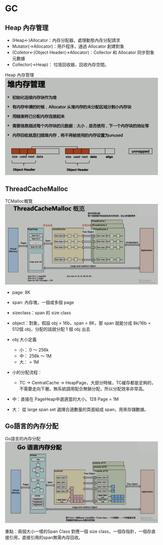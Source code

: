 # GC

## Heap 內存管理

- (Heap<-)Allocator：內存分配器，處理動態內存分配請求
- Mutator(->Allocator)：用戶程序，通過 Allocator 創建對象
- (Colletor<-)Object Header(->Allocator)：Collector 和 Allocator 同步對象元數據
- Collector(->Heap)： 垃圾回收器，回收內存空間。

Heap 內存管理
![Heap 內存管理](pic/Heap-manage.png)

## ThreadCacheMalloc

TCMalloc概覽
![TCMalloc概覽](pic/TCMalloc.png)

- page: 8K
- span: 內存塊，一個或多個 page
- sizeclass：span 的 size class
- object：對象，假設 obj = 16b，span = 8K，那 span 就能分成 8k/16b = 512個 obj，分配的話就分配 1 個 obj 出去

- obj 大小定義
  - 小： 0 ～ 256k
  - 中： 256k ～ 1M
  - 大： > 1M
- 小的分配流程：
  - TC -> CentralCache -> HeapPage，大部分時候，TC緩存都是足夠的，不需要走向下層。無系統調用配合無鎖分配，所以分配效率非常高。
- 中：直接在 PageHeap中選適當的大小。128 Page = 1M
- 大： 從 large span set 選擇合適數量的頁面組成 span，用來存儲數據。

## Go語言的內存分配

Go語言的內存分配
![Go語言的內存分配](pic/Go-mem.png)

重點：兩個大小一樣的Span Class 對應一個 size class，一個存指針，一個存直接引用，直接引用的span無需內存回收。